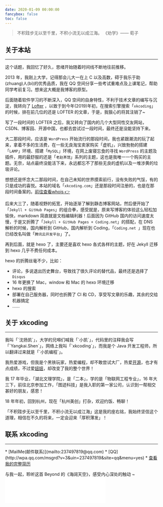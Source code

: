 ```yaml
---
date: 2020-01-09 00:00:00
fancybox: false
toc: false
---
```

<blockquote class="blockquote-center">不积跬步无以至千里，不积小流无以成江海。
《劝学》—— 荀子</blockquote>

## 关于本站

<hr>这个话题，我回忆了好久，思绪开始随着时间线不断地往前推移。

2013 年，我刚上大学，记得那会儿大一在上 C 以及高数，碍于我乐于助(zhuang)人(bi)的优秀品质，我在 QQ 空间分享一些考试重难点及上课笔记，帮助同学考前复习。想来这大概是我博客的原型。

后面随着软件学习的不断深入，QQ 空间的自身特性，不利于技术文章的编写与沉淀，我转向了 [Lofter](http://www.lofter.com/) ，以致于到今年(2019)年初，在搜索引擎搜索「`xkcoding`」的时候，排在前几位的还是 LOFTER 的文章，于是，我狠心的将其注销了~

写了一段时间的 LOFTER 之后，我又转向了国内的几个大型同性交友网站，CSDN、博客园、开源中国，也都去尝试过一段时间，最终还是没能坚持下来。

大二那段时间，应该是 `WordPress` 开始流行的那段时间，我也紧跟潮流的玩了起来，拿着不多的生活费，在一些无良淘宝卖家购买「虚机」，兴致勃勃的搭建「`LAMP`」环境、搭建「`MySQL`」环境，在网上废寝忘食的寻找 `WordPress` 的主题及插件，用的最舒服的还是「`老赵茶馆`」系列的主题，这也是我唯一一个购买的主题。无奈，站点最终没能活下来，永远都忘不了那些无良的虚机以及一堆涉黄的垃圾评论。

想想还是怀念大二那段时间，在自己未知的世界摸索前行，没有失败的气馁，有的只是成功的喜悦。本站的域名「`xkcoding.com`」还是那段时间注册的，也是在那段时间备案的。[前往查看whois 👉](https://whois.aliyun.com/whois/domain/xkcoding.com)

后来大三了，随着视野的拓宽，开始逐渐了解到静态博客网站，然后便开始了「`Jekyll + GitHub Pages`」的组合拳，感受就是，原来写博客的体验这么轻松加愉快，markdown 简直就是文档编辑利器！后面因为 GitHub 国内的访问速度太慢，于是又折腾了「`Jekyll + GitHub Pages + Coding.net`」的搭配，在 DNS 解析的时候，国内解析到 GitHub，国内解析到 Coding，「`Coding.net `」现在也已经改名叫做「`腾讯云开发平台`」了。

再到后面，就是 hexo 了，主要还是喜欢 hexo 各式各样的主题，好在 Jekyll 迁移到 hexo 几乎不费任何成本。

hexo 的折腾丝毫不少，比如：

- 评论，多说退出历史舞台，导致找了很久评论的替代品，最终还是选择了 `Disqus`
- 16 年更换了 Mac，window 和 Mac 的 hexo 环境迁移
- hexo 的搜索
- 部署在自己服务器，同时也折腾了 CI 和 CD，享受写文章的乐趣，其余的交给机器搞定
- ......

## 关于 xkcoding

<hr>我叫「`沈扬凯`」，大学的兄嘚们喊我「`小凯`」，代码里的注释我会写「`Yangkai.Shen`」，网络上我叫「`xkcoding`」，而我是个 Java 开发工程师，所以翻译过来就是「`小凯编程`」。

我热爱游戏，但我是个黑铁玩家，热爱编程，却不敢尝试大厂，热爱[开源](https://github.com/xkcoding)，也才有点成绩，不过爱[妞妞](https://love.xkcoding.com)，却改变了我的整个世界！

我 17 年毕业，「湖北文理学院」，是「二本」，学的是「物联网工程专业」，16 年大三下，前往北京参加工作，「图迹科技」是我入职的第一家公司，认识到一帮相交甚好的朋友，感恩！

18 年年初，回到杭州，现在「杭州美创」打杂，欢迎约饭、畅聊！

「不积跬步无以至千里，不积小流无以成江海」这是我的座右铭，我始终坚信这个道理，相信在不久的将来，一定会迎来「厚积薄发」！


## 联系 xkcoding

<hr>
* [MailMe(邮件联系)](mailto:237497819@qq.com)
* [QQ](http://wpa.qq.com/msgrd?v=3&uin=237497819&site=qq&menu=yes)
* <a href="/resume.html" target="_blank">查看我的完整简历</a>

与我一起，聆听这首 Beyond 的《海阔天空》，感受内心深处的触动 ~<iframe frameborder="no" border="0" marginwidth="0" marginheight="0" width=330 height=86 src="//music.163.com/outchain/player?type=2&id=28875146&auto=0&height=66"></iframe>

